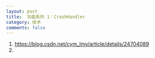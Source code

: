 ```yaml
---
layout: post
title:  功能系列 1：CrashHandler
category: 技术
comments: false
---
```

 
 
 1. <https://blog.csdn.net/cym_lmy/article/details/24704089>
 2. 
 
 
 
 
 
 
 
 
 
 
 
 
 
 
 
 
 
 
 
 
 
 
 
 
 
 